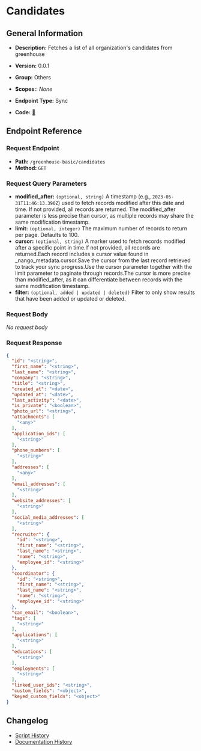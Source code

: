 # Candidates

## General Information

- **Description:** Fetches a list of all organization's candidates from greenhouse

- **Version:** 0.0.1
- **Group:** Others
- **Scopes:**: _None_
- **Endpoint Type:** Sync
- **Code:** [🔗](https://github.com/NangoHQ/integration-templates/tree/main/integrations/greenhouse-basic/syncs/candidates.ts)

## Endpoint Reference

### Request Endpoint

- **Path:** `/greenhouse-basic/candidates`
- **Method:** `GET`

### Request Query Parameters

- **modified_after:** `(optional, string)` A timestamp (e.g., `2023-05-31T11:46:13.390Z`) used to fetch records modified after this date and time. If not provided, all records are returned. The modified_after parameter is less precise than cursor, as multiple records may share the same modification timestamp.
- **limit:** `(optional, integer)` The maximum number of records to return per page. Defaults to 100.
- **cursor:** `(optional, string)` A marker used to fetch records modified after a specific point in time.If not provided, all records are returned.Each record includes a cursor value found in _nango_metadata.cursor.Save the cursor from the last record retrieved to track your sync progress.Use the cursor parameter together with the limit parameter to paginate through records.The cursor is more precise than modified_after, as it can differentiate between records with the same modification timestamp.
- **filter:** `(optional, added | updated | deleted)` Filter to only show results that have been added or updated or deleted.

### Request Body

_No request body_

### Request Response

```json
{
  "id": "<string>",
  "first_name": "<string>",
  "last_name": "<string>",
  "company": "<string>",
  "title": "<string>",
  "created_at": "<date>",
  "updated_at": "<date>",
  "last_activity": "<date>",
  "is_private": "<boolean>",
  "photo_url": "<string>",
  "attachments": [
    "<any>"
  ],
  "application_ids": [
    "<string>"
  ],
  "phone_numbers": [
    "<string>"
  ],
  "addresses": [
    "<any>"
  ],
  "email_addresses": [
    "<string>"
  ],
  "website_addresses": [
    "<string>"
  ],
  "social_media_addresses": [
    "<string>"
  ],
  "recruiter": {
    "id": "<string>",
    "first_name": "<string>",
    "last_name": "<string>",
    "name": "<string>",
    "employee_id": "<string>"
  },
  "coordinator": {
    "id": "<string>",
    "first_name": "<string>",
    "last_name": "<string>",
    "name": "<string>",
    "employee_id": "<string>"
  },
  "can_email": "<boolean>",
  "tags": [
    "<string>"
  ],
  "applications": [
    "<string>"
  ],
  "educations": [
    "<string>"
  ],
  "employments": [
    "<string>"
  ],
  "linked_user_ids": "<string>",
  "custom_fields": "<object>",
  "keyed_custom_fields": "<object>"
}
```

## Changelog

- [Script History](https://github.com/NangoHQ/integration-templates/commits/main/integrations/greenhouse-basic/syncs/candidates.ts)
- [Documentation History](https://github.com/NangoHQ/integration-templates/commits/main/integrations/greenhouse-basic/syncs/candidates.md)
